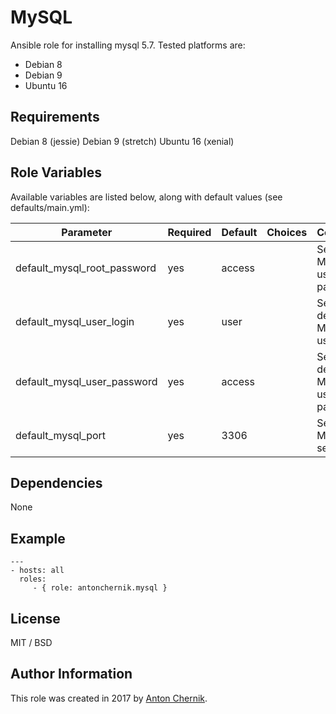 MySQL
=========

Ansible role for installing mysql 5.7. Tested platforms are:
* Debian 8
* Debian 9
* Ubuntu 16

Requirements
------------

Debian 8 (jessie)
Debian 9 (stretch)
Ubuntu 16 (xenial)

Role Variables
--------------

Available variables are listed below, along with default values (see defaults/main.yml):

| Parameter | Required | Default | Choices | Comments |
| ------------- | ------------- | ------------- | ------------- | ------------- |
| default_mysql_root_password | yes | access | | Sets MySQL user root password |
| default_mysql_user_login | yes | user | | Sets default MySQL user name |
| default_mysql_user_password | yes | access | | Sets default MySQL user password |
| default_mysql_port | yes | 3306 | | Sets MySQL server port |


Dependencies
------------

None

Example 
----------------
    ---
    - hosts: all
      roles:
         - { role: antonchernik.mysql }

License
-------

MIT / BSD

Author Information
------------------

This role was created in 2017 by [Anton Chernik](https://github.com/antonchernik).
